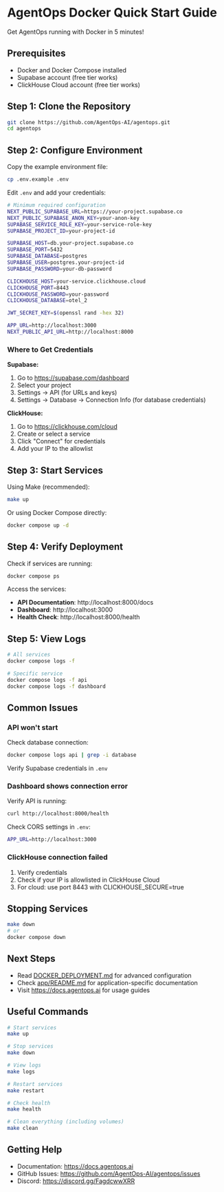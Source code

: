 # AgentOps Docker Quick Start Guide

Get AgentOps running with Docker in 5 minutes!

## Prerequisites

- Docker and Docker Compose installed
- Supabase account (free tier works)
- ClickHouse Cloud account (free tier works)

## Step 1: Clone the Repository

```bash
git clone https://github.com/AgentOps-AI/agentops.git
cd agentops
```

## Step 2: Configure Environment

Copy the example environment file:

```bash
cp .env.example .env
```

Edit `.env` and add your credentials:

```bash
# Minimum required configuration
NEXT_PUBLIC_SUPABASE_URL=https://your-project.supabase.co
NEXT_PUBLIC_SUPABASE_ANON_KEY=your-anon-key
SUPABASE_SERVICE_ROLE_KEY=your-service-role-key
SUPABASE_PROJECT_ID=your-project-id

SUPABASE_HOST=db.your-project.supabase.co
SUPABASE_PORT=5432
SUPABASE_DATABASE=postgres
SUPABASE_USER=postgres.your-project-id
SUPABASE_PASSWORD=your-db-password

CLICKHOUSE_HOST=your-service.clickhouse.cloud
CLICKHOUSE_PORT=8443
CLICKHOUSE_PASSWORD=your-password
CLICKHOUSE_DATABASE=otel_2

JWT_SECRET_KEY=$(openssl rand -hex 32)

APP_URL=http://localhost:3000
NEXT_PUBLIC_API_URL=http://localhost:8000
```

### Where to Get Credentials

**Supabase:**
1. Go to https://supabase.com/dashboard
2. Select your project
3. Settings → API (for URLs and keys)
4. Settings → Database → Connection Info (for database credentials)

**ClickHouse:**
1. Go to https://clickhouse.com/cloud
2. Create or select a service
3. Click "Connect" for credentials
4. Add your IP to the allowlist

## Step 3: Start Services

Using Make (recommended):

```bash
make up
```

Or using Docker Compose directly:

```bash
docker compose up -d
```

## Step 4: Verify Deployment

Check if services are running:

```bash
docker compose ps
```

Access the services:

- **API Documentation**: http://localhost:8000/docs
- **Dashboard**: http://localhost:3000
- **Health Check**: http://localhost:8000/health

## Step 5: View Logs

```bash
# All services
docker compose logs -f

# Specific service
docker compose logs -f api
docker compose logs -f dashboard
```

## Common Issues

### API won't start

Check database connection:
```bash
docker compose logs api | grep -i database
```

Verify Supabase credentials in `.env`

### Dashboard shows connection error

Verify API is running:
```bash
curl http://localhost:8000/health
```

Check CORS settings in `.env`:
```bash
APP_URL=http://localhost:3000
```

### ClickHouse connection failed

1. Verify credentials
2. Check if your IP is allowlisted in ClickHouse Cloud
3. For cloud: use port 8443 with CLICKHOUSE_SECURE=true

## Stopping Services

```bash
make down
# or
docker compose down
```

## Next Steps

- Read [DOCKER_DEPLOYMENT.md](DOCKER_DEPLOYMENT.md) for advanced configuration
- Check [app/README.md](app/README.md) for application-specific documentation
- Visit https://docs.agentops.ai for usage guides

## Useful Commands

```bash
# Start services
make up

# Stop services
make down

# View logs
make logs

# Restart services
make restart

# Check health
make health

# Clean everything (including volumes)
make clean
```

## Getting Help

- Documentation: https://docs.agentops.ai
- GitHub Issues: https://github.com/AgentOps-AI/agentops/issues
- Discord: https://discord.gg/FagdcwwXRR

